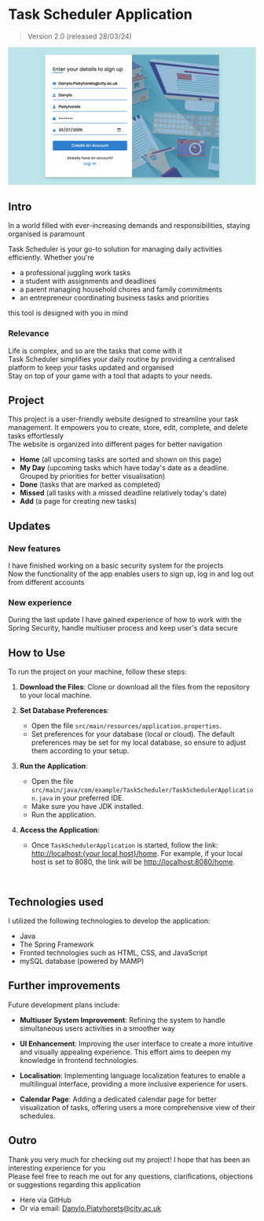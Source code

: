 # Task Scheduler Application 
> Version 2.0 (released 28/03/24)

![Cover Image](src/main/resources/static/images/front-image.png)
## Intro
In a world filled with ever-increasing demands and responsibilities, 
staying organised is paramount <br> 

Task Scheduler is your go-to solution for managing daily activities efficiently. Whether you're
- a professional juggling work tasks
- a student with assignments and deadlines
- a parent managing household chores and family commitments
- an entrepreneur coordinating business tasks and priorities <br>

this tool is designed with you in mind
### Relevance
Life is complex, and so are the tasks that come with it <br>
Task Scheduler simplifies your daily routine by providing a centralised platform 
to keep your tasks updated and organised <br>
Stay on top of your game with a tool that adapts to your needs.
## Project
This project is a user-friendly website designed to streamline your task management. 
It empowers you to create, store, edit, complete, and delete tasks effortlessly<br>
The website is organized into different pages for better navigation
 - **Home** (all upcoming tasks are sorted and shown on this page)
 - **My Day** (upcoming tasks which have today's date as a deadline. Grouped by priorities for better visualisation)
 - **Done** (tasks that are marked as completed)
 - **Missed** (all tasks with a missed deadline relatively today's date)
 - **Add** (a page for creating new tasks)
## Updates
### New features
I have finished working on a basic security system for the projects<br>
Now the functionality of the app enables users to sign up, log in and log out from different accounts
### New experience
During the last update I have gained experience of how to work with the Spring Security, handle multiuser process and keep user's data secure

## How to Use

To run the project on your machine, follow these steps:

1. **Download the Files**: Clone or download all the files from the repository to your local machine.

2. **Set Database Preferences**:
    - Open the file `src/main/resources/application.properties`.
    - Set preferences for your database (local or cloud). The default preferences may be set for my local database, so ensure to adjust them according to your setup.

3. **Run the Application**:
    - Open the file `src/main/java/com/example/TaskScheduler/TaskSchedulerApplication.java` in your preferred IDE.
    - Make sure you have JDK installed.
    - Run the application.

4. **Access the Application**:
    - Once `TaskSchedulerApplication` is started, follow the link: [http://localhost:{your local host}/home]().
      For example, if your local host is set to 8080, the link will be [http://localhost:8080/home](http://localhost:8080/home).

<br>

[//]: # (You can also explore how Task Scheduler works by going through a provided presentation. Follow `TaskSchedulerFunctionality.pptx` for more information.)
## Technologies used
I utilized the following technologies to develop the application:
- Java
- The Spring Framework
- Fronted technologies such as HTML, CSS, and JavaScript
- mySQL database (powered by MAMP)

## Further improvements
Future development plans include:

- **Multiuser System Improvement**: Refining the system to handle simultaneous users activities in a smoother way

- **UI Enhancement**: Improving the user interface to create a more intuitive and visually appealing experience. This effort aims to deepen my knowledge in frontend technologies.

- **Localisation**: Implementing language localization features to enable a multilingual interface, providing a more inclusive experience for users.

- **Calendar Page**: Adding a dedicated calendar page for better visualization of tasks, offering users a more comprehensive view of their schedules.

## Outro
Thank you very much for checking out my project! I hope that has been an interesting experience for you<br>
Please feel free to reach me out for any questions, clarifications, objections or suggestions regarding this application
- Here via GitHub
- Or via email: [Danylo.Piatyhorets@city.ac.uk](mailto:Danylo.Piatyhorets@city.ac.uk)
